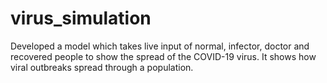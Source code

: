 # virus_simulation

Developed a model which takes live input of normal, infector, doctor and recovered people to show the spread of the COVID-19 virus. 
It shows how viral outbreaks spread through a population.
